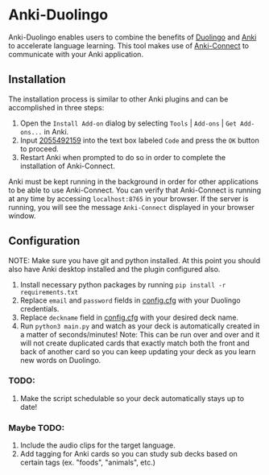 # Anki-Duolingo

Anki-Duolingo enables users to combine the benefits of [Duolingo](https://www.duolingo.com/) and [Anki](https://apps.ankiweb.net/) to accelerate language learning. This tool makes use of [Anki-Connect](https://git.foosoft.net/alex/anki-connect) to communicate with your Anki application.

## Installation

The installation process is similar to other Anki plugins and can be accomplished in three steps:

1.  Open the `Install Add-on` dialog by selecting `Tools` | `Add-ons` | `Get Add-ons...` in Anki.
2.  Input [2055492159](https://ankiweb.net/shared/info/2055492159) into the text box labeled `Code` and press the `OK` button to proceed.
3.  Restart Anki when prompted to do so in order to complete the installation of Anki-Connect.

Anki must be kept running in the background in order for other applications to be able to use Anki-Connect. You can verify that Anki-Connect is running at any time by accessing `localhost:8765` in your browser. If the server is running, you will see the message `Anki-Connect` displayed in your browser window.

## Configuration

NOTE: Make sure you have git and python installed. At this point you should also have Anki desktop installed and the plugin configured also.

1.  Install necessary python packages by running `pip install -r requirements.txt`
2.  Replace `email` and `password` fields in [config.cfg](./config.cfg) with your Duolingo credentials.
3.  Replace `deckname` field in [config.cfg](./config.cfg) with your desired deck name.
4.  Run `python3 main.py` and watch as your deck is automatically created in a matter of seconds/minutes!
    Note: This can be run over and over and it will not create duplicated cards that exactly match both the front and back of another card so you can keep updating your deck as you learn new words on Duolingo.

### TODO:

1.  Make the script schedulable so your deck automatically stays up to date!

### Maybe TODO:

1.  Include the audio clips for the target language.
2.  Add tagging for Anki cards so you can study sub decks based on certain tags (ex. "foods", "animals", etc.)
